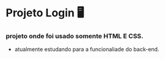 # Projeto Login 🖥️

### projeto onde foi usado somente HTML E CSS.

* atualmente estudando para a funcionaliade do back-end.


